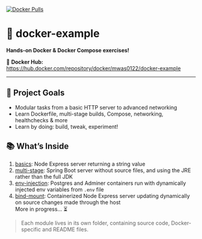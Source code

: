 [![Docker Pulls](https://img.shields.io/docker/pulls/mwas0122/docker-example?style=for-the-badge&logo=docker&logoColor=%23222222&labelColor=%23aabbff&color=%23333333)](https://hub.docker.com/repository/docker/mwas0122/docker-example)

# 🚀 docker-example

**Hands-on Docker & Docker Compose exercises!**

🔗 **Docker Hub:** https://hub.docker.com/repository/docker/mwas0122/docker-example

---

## 🎯 Project Goals
- Modular tasks from a basic HTTP server to advanced networking  
- Learn Dockerfile, multi-stage builds, Compose, networking, healthchecks & more  
- Learn by doing: build, tweak, experiment!

## 📚 What’s Inside
1. [basics](./basics): Node Express server returning a string value
2. [multi-stage](./multi-stage): Spring Boot server without source files, and using the JRE rather than the full JDK
3. [env-injection](env-injection): Postgres and Adminer containers run with dynamically injected env variables from `.env` file
4. [bind-mount](bind-mount): Containerized Node Express server updating dynamically on source changes made through the host \
More in progress... ⏳

> Each module lives in its own folder, containing source code, Docker-specific and README files.
